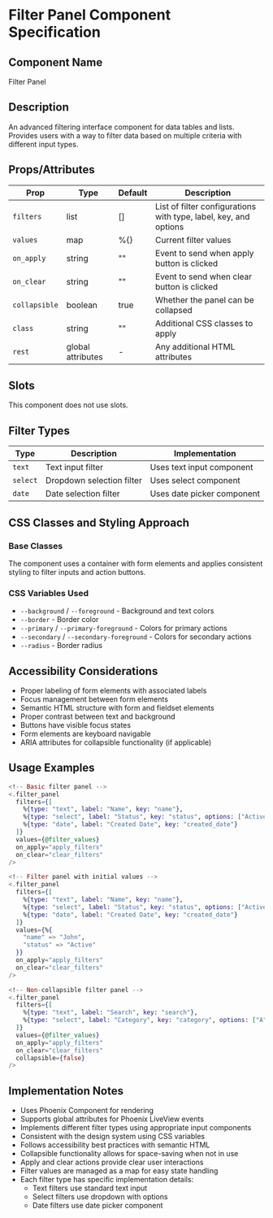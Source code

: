 # Filter Panel Component Specification

## Component Name
Filter Panel

## Description
An advanced filtering interface component for data tables and lists. Provides users with a way to filter data based on multiple criteria with different input types.

## Props/Attributes
| Prop | Type | Default | Description |
|------|------|---------|-------------|
| `filters` | list | [] | List of filter configurations with type, label, key, and options |
| `values` | map | %{} | Current filter values |
| `on_apply` | string | "" | Event to send when apply button is clicked |
| `on_clear` | string | "" | Event to send when clear button is clicked |
| `collapsible` | boolean | true | Whether the panel can be collapsed |
| `class` | string | "" | Additional CSS classes to apply |
| `rest` | global attributes | - | Any additional HTML attributes |

## Slots
This component does not use slots.

## Filter Types
| Type | Description | Implementation |
|------|-------------|----------------|
| `text` | Text input filter | Uses text input component |
| `select` | Dropdown selection filter | Uses select component |
| `date` | Date selection filter | Uses date picker component |

## CSS Classes and Styling Approach
### Base Classes
The component uses a container with form elements and applies consistent styling to filter inputs and action buttons.

### CSS Variables Used
- `--background` / `--foreground` - Background and text colors
- `--border` - Border color
- `--primary` / `--primary-foreground` - Colors for primary actions
- `--secondary` / `--secondary-foreground` - Colors for secondary actions
- `--radius` - Border radius

## Accessibility Considerations
- Proper labeling of form elements with associated labels
- Focus management between form elements
- Semantic HTML structure with form and fieldset elements
- Proper contrast between text and background
- Buttons have visible focus states
- Form elements are keyboard navigable
- ARIA attributes for collapsible functionality (if applicable)

## Usage Examples
```heex
<!-- Basic filter panel -->
<.filter_panel
  filters={[
    %{type: "text", label: "Name", key: "name"},
    %{type: "select", label: "Status", key: "status", options: ["Active", "Inactive", "Pending"]},
    %{type: "date", label: "Created Date", key: "created_date"}
  ]}
  values={@filter_values}
  on_apply="apply_filters"
  on_clear="clear_filters"
/>

<!-- Filter panel with initial values -->
<.filter_panel
  filters={[
    %{type: "text", label: "Name", key: "name"},
    %{type: "select", label: "Status", key: "status", options: ["Active", "Inactive", "Pending"]},
    %{type: "date", label: "Created Date", key: "created_date"}
  ]}
  values={%{
    "name" => "John",
    "status" => "Active"
  }}
  on_apply="apply_filters"
  on_clear="clear_filters"
/>

<!-- Non-collapsible filter panel -->
<.filter_panel
  filters={[
    %{type: "text", label: "Search", key: "search"},
    %{type: "select", label: "Category", key: "category", options: ["A", "B", "C"]}
  ]}
  values={@filter_values}
  on_apply="apply_filters"
  on_clear="clear_filters"
  collapsible={false}
/>
```

## Implementation Notes
- Uses Phoenix Component for rendering
- Supports global attributes for Phoenix LiveView events
- Implements different filter types using appropriate input components
- Consistent with the design system using CSS variables
- Follows accessibility best practices with semantic HTML
- Collapsible functionality allows for space-saving when not in use
- Apply and clear actions provide clear user interactions
- Filter values are managed as a map for easy state handling
- Each filter type has specific implementation details:
  - Text filters use standard text input
  - Select filters use dropdown with options
  - Date filters use date picker component